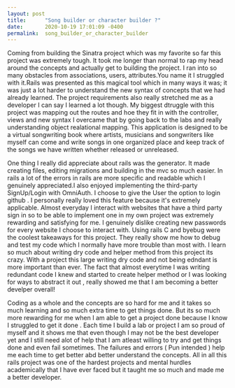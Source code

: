 ```yaml
---
layout: post
title:      "Song builder or character builder ?"
date:       2020-10-19 17:01:09 -0400
permalink:  song_builder_or_character_builder
---
```



Coming from building the Sinatra project which was my favorite so far this project was extremely tough. It took me longer than normal to rap my head around the concepts and actually get to building the project. I ran into so many obstacles from associations, users, attributes.You name it I struggled with it.Rails was presented as this magical tool which in many ways it was; it was just a lot harder to understand the new syntax of concepts that we had already learned. The project requirements also really stretched me as a developer I can say I learned a lot though. My biggest dtruggle with this project was mapping out the routes and hoe they fit in with the controller, views and new syntax I overcame that by going back to the labs and really understanding object realational mapping. This application is designed to be a virtual songwriting book where artists, musicians and songwriters like myself can come and write songs in one organized place and keep track of the songs we have written whether released or unreleased.

One thing I really did appreciate about rails was the generator. It made creating files, editing migrations and building in the mvc so much easier. In rails a lot of the errors in rails are more specific and readable which I genuinely appreciated.I also enjoyed implementing the third-party SignUp/Login with OmniAuth. I choose to give the User the option to login github . I personally really loved this feature because it's extremely applicable. Almost everyday I interact with websites that have a third party sign in so to be able to implement one in my own project was extremely rewarding and satisfying for me. I genuinely dislike creating new passwords for every website  I choose to interact with. Using rails C and byebug were the coolest takeaways for this project. They really show me how to debug and test my code which I normally have more trouble than most with.  I learn so much about writing dry code and helper method from this project its crazy.  With a project this large writing dry code and not being edndant is more important than ever. The  fact that almost everytime I was writing redundant code I knew and started to create helper method or I was looking for ways to abstract it out , really showed me that I am becoming a better develper overall!  

Coding as a whole and the concepts  are so hard for me and it takes so much learning and so much extra time to get things done. But its so much more rewarding for me when I am able to get a project done because I know  I struggled to get it done . Each time I build a lab or project I am so proud of myself and it shows me that even though I may not be the best developer yet and I still need alot of help that I am atleast willing to try and get things done and even fail sometimes.  The failures and errors ( Pun intended )   help me each time to get better abd better understand the concepts. All in all this rails project was one of the hardest projects and mental hurdles academically that I have ever faced but it taught me so much and made me a better developer.

